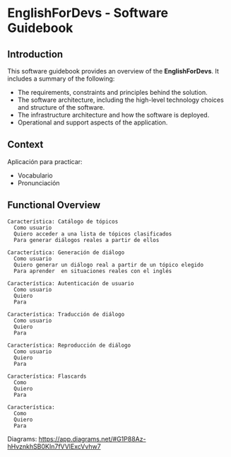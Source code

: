 # EnglishForDevs - Software Guidebook

## Introduction
This software guidebook provides an overview of the **EnglishForDevs**. It includes a summary of the following:
- The requirements, constraints and principles behind the solution.
- The software architecture, including the high-level technology choices and structure of the software.
- The infrastructure architecture and how the software is deployed.
- Operational and support aspects of the application.

## Context
Aplicación para practicar:
- Vocabulario
- Pronunciación


## Functional Overview

```
Característica: Catálogo de tópicos
  Como usuario 
  Quiero acceder a una lista de tópicos clasificados 
  Para generar diálogos reales a partir de ellos
```

```
Característica: Generación de diálogo
  Como usuario 
  Quiero generar un diálogo real a partir de un tópico elegido
  Para aprender  en situaciones reales con el inglés
```

```
Característica: Autenticación de usuario
  Como usuario 
  Quiero 
  Para
```

```
Característica: Traducción de diálogo
  Como usuario 
  Quiero 
  Para
```

```
Característica: Reproducción de diálogo
  Como usuario 
  Quiero 
  Para
```

```
Característica: Flascards
  Como
  Quiero 
  Para
```

```
Característica:
  Como
  Quiero
  Para
```






Diagrams:
https://app.diagrams.net/#G1P88Az-hHvznkhSB0KIn7fVVlExcVvhw7





